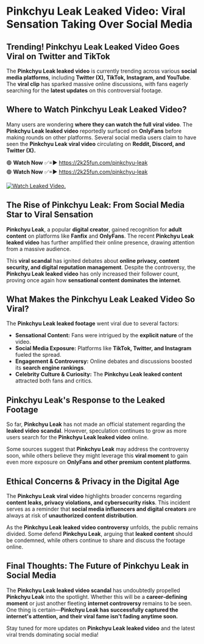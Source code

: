 # Pinkchyu Leak Leaked Video: Viral Sensation Taking Over Social Media

## **Trending! Pinkchyu Leak Leaked Video Goes Viral on Twitter and TikTok**
The **Pinkchyu Leak leaked video** is currently trending across various **social media platforms**, including **Twitter (X), TikTok, Instagram, and YouTube**. The **viral clip** has sparked massive online discussions, with fans eagerly searching for the **latest updates** on this controversial footage.

## **Where to Watch Pinkchyu Leak Leaked Video?**
Many users are wondering **where they can watch the full viral video**. The **Pinkchyu Leak leaked video** reportedly surfaced on **OnlyFans** before making rounds on other platforms. Several social media users claim to have seen the **Pinkchyu Leak viral video** circulating on **Reddit, Discord, and Twitter (X).**

🟢 **Watch Now** ✅=► https://2k25fun.com/pinkchyu-leak  
🟢 **Watch Now** ✅=► https://2k25fun.com/pinkchyu-leak  

[![Watch Leaked Video.](https://miro.medium.com/v2/resize:fit:828/format:webp/1*cilzJN44JGOrTw9NJCrNHA.gif "Watch Leaked Video")](https://2k25fun.com/pinkchyu-leak)

## **The Rise of Pinkchyu Leak: From Social Media Star to Viral Sensation**
**Pinkchyu Leak**, a popular **digital creator**, gained recognition for **adult content** on platforms like **Fanfix** and **OnlyFans**. The recent **Pinkchyu Leak leaked video** has further amplified their online presence, drawing attention from a massive audience.

This **viral scandal** has ignited debates about **online privacy, content security, and digital reputation management**. Despite the controversy, the **Pinkchyu Leak leaked video** has only increased their follower count, proving once again how **sensational content dominates the internet**.

## **What Makes the Pinkchyu Leak Leaked Video So Viral?**
The **Pinkchyu Leak leaked footage** went viral due to several factors:
- **Sensational Content:** Fans were intrigued by the **explicit nature** of the video.
- **Social Media Exposure:** Platforms like **TikTok, Twitter, and Instagram** fueled the spread.
- **Engagement & Controversy:** Online debates and discussions boosted its **search engine rankings**.
- **Celebrity Culture & Curiosity:** The **Pinkchyu Leak leaked content** attracted both fans and critics.

## **Pinkchyu Leak's Response to the Leaked Footage**
So far, **Pinkchyu Leak** has not made an official statement regarding the **leaked video scandal**. However, speculation continues to grow as more users search for the **Pinkchyu Leak leaked video** online.

Some sources suggest that **Pinkchyu Leak** may address the controversy soon, while others believe they might leverage this **viral moment** to gain even more exposure on **OnlyFans and other premium content platforms**.

## **Ethical Concerns & Privacy in the Digital Age**
The **Pinkchyu Leak viral video** highlights broader concerns regarding **content leaks, privacy violations, and cybersecurity risks**. This incident serves as a reminder that **social media influencers and digital creators** are always at risk of **unauthorized content distribution**.

As the **Pinkchyu Leak leaked video controversy** unfolds, the public remains divided. Some defend **Pinkchyu Leak**, arguing that **leaked content** should be condemned, while others continue to share and discuss the footage online.

## **Final Thoughts: The Future of Pinkchyu Leak in Social Media**
The **Pinkchyu Leak leaked video scandal** has undoubtedly propelled **Pinkchyu Leak** into the spotlight. Whether this will be a **career-defining moment** or just another fleeting **internet controversy** remains to be seen. One thing is certain—**Pinkchyu Leak has successfully captured the internet's attention, and their viral fame isn't fading anytime soon.**

Stay tuned for more updates on **Pinkchyu Leak leaked video** and the latest viral trends dominating social media!